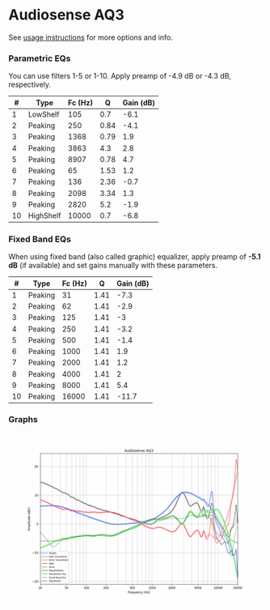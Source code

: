 # Audiosense AQ3
See [usage instructions](https://github.com/jaakkopasanen/AutoEq#usage) for more options and info.

### Parametric EQs
You can use filters 1-5 or 1-10. Apply preamp of -4.9 dB or -4.3 dB, respectively.

|   # | Type      |   Fc (Hz) |    Q |   Gain (dB) |
|-----|-----------|-----------|------|-------------|
|   1 | LowShelf  |       105 | 0.7  |        -6.1 |
|   2 | Peaking   |       250 | 0.84 |        -4.1 |
|   3 | Peaking   |      1368 | 0.79 |         1.9 |
|   4 | Peaking   |      3863 | 4.3  |         2.8 |
|   5 | Peaking   |      8907 | 0.78 |         4.7 |
|   6 | Peaking   |        65 | 1.53 |         1.2 |
|   7 | Peaking   |       136 | 2.36 |        -0.7 |
|   8 | Peaking   |      2098 | 3.34 |         1.3 |
|   9 | Peaking   |      2820 | 5.2  |        -1.9 |
|  10 | HighShelf |     10000 | 0.7  |        -6.8 |

### Fixed Band EQs
When using fixed band (also called graphic) equalizer, apply preamp of **-5.1 dB** (if available) and set gains manually with these parameters.

|   # | Type    |   Fc (Hz) |    Q |   Gain (dB) |
|-----|---------|-----------|------|-------------|
|   1 | Peaking |        31 | 1.41 |        -7.3 |
|   2 | Peaking |        62 | 1.41 |        -2.9 |
|   3 | Peaking |       125 | 1.41 |        -3   |
|   4 | Peaking |       250 | 1.41 |        -3.2 |
|   5 | Peaking |       500 | 1.41 |        -1.4 |
|   6 | Peaking |      1000 | 1.41 |         1.9 |
|   7 | Peaking |      2000 | 1.41 |         1.2 |
|   8 | Peaking |      4000 | 1.41 |         2   |
|   9 | Peaking |      8000 | 1.41 |         5.4 |
|  10 | Peaking |     16000 | 1.41 |       -11.7 |

### Graphs
![](./Audiosense%20AQ3.png)

